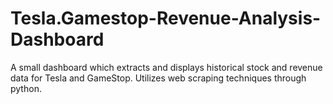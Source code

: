 # Tesla.Gamestop-Revenue-Analysis-Dashboard
A small dashboard which  extracts and displays historical stock and revenue data for Tesla and GameStop. Utilizes web scraping techniques through python.
